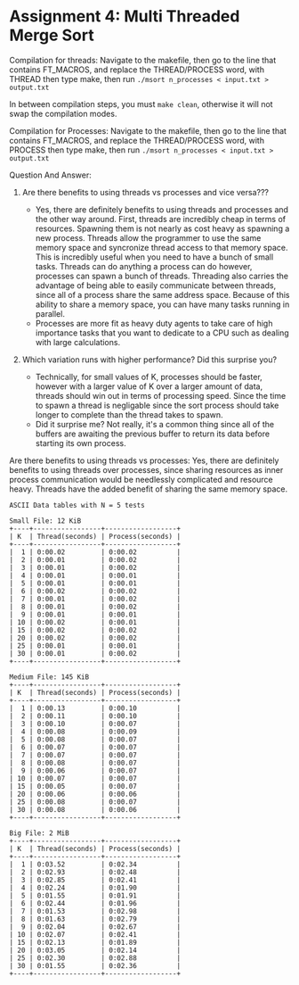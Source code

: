 # Assignment 4: Multi Threaded Merge Sort

Compilation for threads:
Navigate to the makefile, then go to the line that contains FT_MACROS, and replace the THREAD/PROCESS word, with THREAD
then type make, then run `./msort n_processes < input.txt > output.txt`

In between compilation steps, you must `make clean`, otherwise it will not swap the compilation modes.

Compilation for Processes:
Navigate to the makefile, then go to the line that contains FT_MACROS, and replace the THREAD/PROCESS word, with PROCESS
then type make, then run `./msort n_processes < input.txt > output.txt`

Question And Answer:

1. Are there benefits to using threads vs processes and vice versa???
    - Yes, there are definitely benefits to using threads and processes and the other way around. First, threads are
    incredibly cheap in terms of resources. Spawning them is not nearly as cost heavy as spawning a new process.
    Threads allow the programmer to use the same memory space and syncronize thread access to that memory space. 
    This is incredibly useful when you need to have a bunch of small tasks. Threads can do anything a process can do
    however, processes can spawn a bunch of threads. Threading also carries the advantage of being able to easily communicate
    between threads, since all of a process share the same address space. Because of this ability to share a memory space,
    you can have many tasks running in parallel.
    - Processes are more fit as heavy duty agents to take care of high importance tasks that you want to dedicate to a CPU such as dealing with large calculations. 

2. Which variation runs with higher performance? Did this surprise you?
    - Technically, for small values of K, processes should be faster, however with a larger value of K over a larger
     amount of data, threads should win out in terms of processing speed. Since the time to spawn a thread is 
     negligable since the sort process should take longer to complete than the thread takes to spawn.
    - Did it surprise me? Not really, it's a common thing since all of the buffers are awaiting the previous buffer to return its data before starting its own process. 

Are there benefits to using threads vs processes:
Yes, there are definitely benefits to using threads over processes, since sharing resources as inner process 
communication would be needlessly complicated and resource heavy. Threads have the added benefit of sharing
the same memory space. 

    ASCII Data tables with N = 5 tests

    Small File: 12 KiB
    +----+-----------------+------------------+
    | K  | Thread(seconds) | Process(seconds) |
    +----+-----------------+------------------+
    |  1 | 0:00.02         | 0:00.02          |
    |  2 | 0:00.01         | 0:00.02          |
    |  3 | 0:00.01         | 0:00.02          |
    |  4 | 0:00.01         | 0:00.01          |
    |  5 | 0:00.01         | 0:00.01          |
    |  6 | 0:00.02         | 0:00.02          |
    |  7 | 0:00.01         | 0:00.02          |
    |  8 | 0:00.01         | 0:00.02          |
    |  9 | 0:00.01         | 0:00.01          |
    | 10 | 0:00.02         | 0:00.01          |
    | 15 | 0:00.02         | 0:00.02          |
    | 20 | 0:00.02         | 0:00.02          |
    | 25 | 0:00.01         | 0:00.01          |
    | 30 | 0:00.01         | 0:00.02          |
    +----+-----------------+------------------+

    Medium File: 145 KiB
    +----+-----------------+------------------+
    | K  | Thread(seconds) | Process(seconds) |
    +----+-----------------+------------------+
    |  1 | 0:00.13         | 0:00.10          |
    |  2 | 0:00.11         | 0:00.10          |
    |  3 | 0:00.10         | 0:00.07          |
    |  4 | 0:00.08         | 0:00.09          |
    |  5 | 0:00.08         | 0:00.07          |
    |  6 | 0:00.07         | 0:00.07          |
    |  7 | 0:00.07         | 0:00.07          |
    |  8 | 0:00.08         | 0:00.07          |
    |  9 | 0:00.06         | 0:00.07          |
    | 10 | 0:00.07         | 0:00.07          |
    | 15 | 0:00.05         | 0:00.07          |
    | 20 | 0:00.06         | 0:00.06          |
    | 25 | 0:00.08         | 0:00.07          |
    | 30 | 0:00.08         | 0:00.06          |
    +----+-----------------+------------------+

    Big File: 2 MiB
    +----+-----------------+------------------+
    | K  | Thread(seconds) | Process(seconds) |
    +----+-----------------+------------------+
    |  1 | 0:03.52         | 0:02.34          |
    |  2 | 0:02.93         | 0:02.48          |
    |  3 | 0:02.85         | 0:02.41          |
    |  4 | 0:02.24         | 0:01.90          |
    |  5 | 0:01.55         | 0:01.91          |
    |  6 | 0:02.44         | 0:01.96          |
    |  7 | 0:01.53         | 0:02.98          |
    |  8 | 0:01.63         | 0:02.79          |
    |  9 | 0:02.04         | 0:02.67          |
    | 10 | 0:02.07         | 0:02.41          |
    | 15 | 0:02.13         | 0:01.89          |
    | 20 | 0:03.05         | 0:02.14          |
    | 25 | 0:02.30         | 0:02.88          |
    | 30 | 0:01.55         | 0:02.36          |
    +----+-----------------+------------------+


